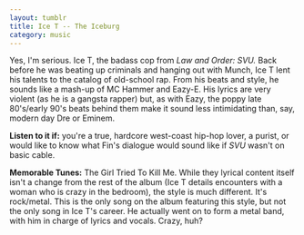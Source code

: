 ```yaml
---
layout: tumblr
title: Ice T -- The Iceburg
category: music
---
```


Yes, I'm serious. Ice T, the badass cop from *Law and Order: SVU.* Back before he was beating up criminals and hanging out with Munch, Ice T lent his talents to the catalog of old-school rap. From his beats and style, he sounds like a mash-up of MC Hammer and Eazy-E. His lyrics are very violent (as he is a gangsta rapper) but, as with Eazy, the poppy late 80's/early 90's beats behind them make it sound less intimidating than, say, modern day Dre or Eminem.

**Listen to it if:** you're a true, hardcore west-coast hip-hop lover, a purist, or would like to know what Fin's dialogue would sound like if *SVU* wasn't on basic cable.

**Memorable Tunes:** The Girl Tried To Kill Me. While they lyrical content itself isn't a change from the rest of the album (Ice T details encounters with a woman who is crazy in the bedroom), the style is much different. It's rock/metal. This is the only song on the album featuring this style, but not the only song in Ice T's career. He actually went on to form a metal band, with him in charge of lyrics and vocals. Crazy, huh?

